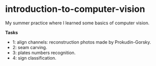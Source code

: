 # introduction-to-computer-vision
My summer practice where I learned some basics of computer vision.

<b>Tasks</b>
* 1: align channels: reconstruction photos made by Prokudin-Gorsky.
* 2: seam carving.
* 3: plates numbers recognition.
* 4: sign classification.
